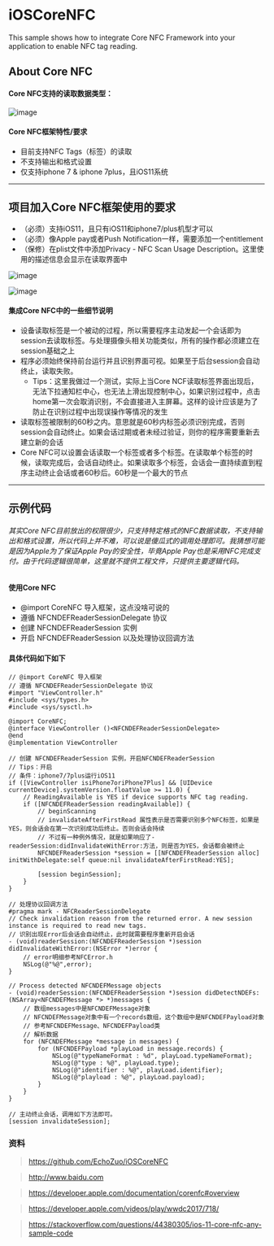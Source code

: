 # iOSCoreNFC
This sample shows how to integrate Core NFC Framework into your application to enable NFC tag reading.

## About Core NFC 
#### Core NFC支持的读取数据类型：
![image](http://note.youdao.com/yws/public/resource/357231ddfcbd2ad2f747cdb296ffb119/xmlnote/WEBRESOURCEafc5a7fd5f348a07cb90574a7a113202/11238)

#### Core NFC框架特性/要求
- 目前支持NFC Tags（标签）的读取
- 不支持输出和格式设置
- 仅支持iphone 7 & iphone 7plus，且iOS11系统

---
## 项目加入Core NFC框架使用的要求
- （必须）支持iOS11，且只有iOS11和iphone7/plus机型才可以
- （必须）像Apple pay或者Push Notification一样，需要添加一个entitlement
- （保修）在plist文件中添加Privacy - NFC Scan Usage Description。这里使用的描述信息会显示在读取界面中

![image](http://note.youdao.com/yws/public/resource/357231ddfcbd2ad2f747cdb296ffb119/xmlnote/WEBRESOURCEf04efe488cba4f9f77013612e0df8824/11242)

![image](http://note.youdao.com/yws/public/resource/357231ddfcbd2ad2f747cdb296ffb119/xmlnote/WEBRESOURCE97560d5f1c9e914a956b795b3463b1a1/11240)

#### 集成Core NFC中的一些细节说明
- 设备读取标签是一个被动的过程，所以需要程序主动发起一个会话即为session去读取标签。与处理摄像头相关功能类似，所有的操作都必须建立在session基础之上
- 程序必须始终保持前台运行并且识别界面可视。如果至于后台session会自动终止，读取失败。
    -   Tips：这里我做过一个测试，实际上当Core NCF读取标签界面出现后，无法下拉通知栏中心，也无法上滑出现控制中心，如果识别过程中，点击home第一次会取消识别，不会直接进入主屏幕。这样的设计应该是为了防止在识别过程中出现误操作等情况的发生
-  读取标签被限制的60秒之内。意思就是60秒内标签必须识别完成，否则session会自动终止。如果会话过期或者未经过验证，则你的程序需要重新去建立新的会话
-  Core NFC可以设置会话读取一个标签或者多个标签。在读取单个标签的时候，读取完成后，会话自动终止。如果读取多个标签，会话会一直持续直到程序主动终止会话或者60秒后。60秒是一个最大的节点
---

## 示例代码
###### 其实Core NFC目前放出的权限很少，只支持特定格式的NFC数据读取，不支持输出和格式设置，所以代码上并不难，可以说是傻瓜式的调用处理即可。我猜想可能是因为Apple为了保证Apple Pay的安全性，毕竟Apple Pay也是采用NFC完成支付。由于代码逻辑很简单，这里就不提供工程文件，只提供主要逻辑代码。

#### 使用Core NFC
- @import CoreNFC 导入框架，这点没啥可说的
- 遵循 NFCNDEFReaderSessionDelegate 协议
- 创建 NFCNDEFReaderSession 实例
- 开启 NFCNDEFReaderSession 以及处理协议回调方法

#### 具体代码如下如下
```
// @import CoreNFC 导入框架
// 遵循 NFCNDEFReaderSessionDelegate 协议
#import "ViewController.h"
#include <sys/types.h>
#include <sys/sysctl.h>

@import CoreNFC;
@interface ViewController ()<NFCNDEFReaderSessionDelegate>
@end
@implementation ViewController

// 创建 NFCNDEFReaderSession 实例，开启NFCNDEFReaderSession
// Tips：开启 
// 条件：iphone7/7plus运行iOS11
if ([ViewController isiPhone7oriPhone7Plus] && [UIDevice currentDevice].systemVersion.floatValue >= 11.0) {
    // ReadingAvailable is YES if device supports NFC tag reading.
    if ([NFCNDEFReaderSession readingAvailable]) {
        // beginScanning
        // invalidateAfterFirstRead 属性表示是否需要识别多个NFC标签，如果是YES，则会话会在第一次识别成功后终止。否则会话会持续
        // 不过有一种例外情况，就是如果响应了-readerSession:didInvalidateWithError:方法，则是否为YES，会话都会被终止
        NFCNDEFReaderSession *session = [[NFCNDEFReaderSession alloc] initWithDelegate:self queue:nil invalidateAfterFirstRead:YES];
        
        [session beginSession];
    }
}

// 处理协议回调方法
#pragma mark - NFCReaderSessionDelegate
// Check invalidation reason from the returned error. A new session instance is required to read new tags.
// 识别出现Error后会话会自动终止，此时就需要程序重新开启会话
- (void)readerSession:(NFCNDEFReaderSession *)session didInvalidateWithError:(NSError *)error {
    // error明细参考NFCError.h
    NSLog(@"%@",error);
}

// Process detected NFCNDEFMessage objects
- (void)readerSession:(NFCNDEFReaderSession *)session didDetectNDEFs:(NSArray<NFCNDEFMessage *> *)messages {
    // 数组messages中是NFCNDEFMessage对象
    // NFCNDEFMessage对象中有一个records数组，这个数组中是NFCNDEFPayload对象
    // 参考NFCNDEFMessage、NFCNDEFPayload类
    // 解析数据
    for (NFCNDEFMessage *message in messages) {
        for (NFCNDEFPayload *playLoad in message.records) {
            NSLog(@"typeNameFormat : %d", playLoad.typeNameFormat);
            NSLog(@"type : %@", playLoad.type);
            NSLog(@"identifier : %@", playLoad.identifier);
            NSLog(@"playload : %@", playLoad.payload);
        }
    }
}

// 主动终止会话，调用如下方法即可。
[session invalidateSession];
```
### 资料
> https://github.com/EchoZuo/iOSCoreNFC

> http://www.baidu.com

> https://developer.apple.com/documentation/corenfc#overview

> https://developer.apple.com/videos/play/wwdc2017/718/

> https://stackoverflow.com/questions/44380305/ios-11-core-nfc-any-sample-code



